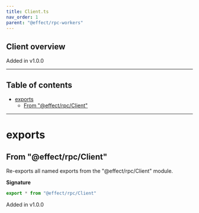 ```yaml
---
title: Client.ts
nav_order: 1
parent: "@effect/rpc-workers"
---
```


## Client overview

Added in v1.0.0

---

<h2 class="text-delta">Table of contents</h2>

- [exports](#exports)
  - [From "@effect/rpc/Client"](#from-effectrpcclient)

---

# exports

## From "@effect/rpc/Client"

Re-exports all named exports from the "@effect/rpc/Client" module.

**Signature**

```ts
export * from "@effect/rpc/Client"
```

Added in v1.0.0
